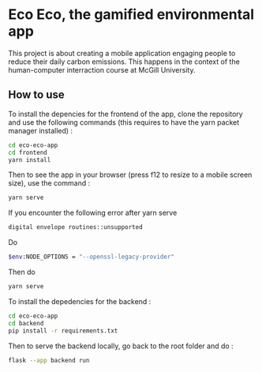 # Eco Eco, the gamified environmental app

This project is about creating a mobile application engaging people to reduce their daily carbon emissions. This happens in the context of the human-computer interraction course at McGill University.

## How to use

To install the depencies for the frontend of the app, clone the repository and use the following commands (this requires to have the yarn packet manager installed) :
```bash
cd eco-eco-app
cd frontend
yarn install
```

Then to see the app in your browser (press f12 to resize to a mobile screen size), use the command :
```bash
yarn serve
```
If you encounter the following error after yarn serve
```bash
digital envelope routines::unsupported
```
Do 
```bash
$env:NODE_OPTIONS = "--openssl-legacy-provider"
```
Then do 
```bash
yarn serve
```

To install the depedencies for the backend :
```bash
cd eco-eco-app
cd backend
pip install -r requirements.txt
```

Then to serve the backend locally, go back to the root folder and do :
```bash
flask --app backend run
```
